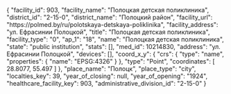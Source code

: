 {
    "facility_id": 903,
    "facility_name": "Полоцкая детская поликлиника",
    "district_id": "2-15-0",
    "district_name": "Полоцкий район",
    "facility_url": "https:\/\/polmed.by\/ru\/polotskaya-detskaya-poliklinika",
    "facility_address": "ул. Ефрасинии Полоцкой",
    "title": "Полоцкая детская поликлиника",
    "facility_type": "0",
    "ap_1": "18",
    "name": "Полоцкая детская поликлиника",
    "state": "public institution",
    "stats": [],
    "med_id": 10214830,
    "address": "ул. Ефрасинии Полоцкой",
    "devices": [],
    "coord_x_y": {
        "crs": {
            "type": "name",
            "properties": {
                "name": "EPSG:4326"
            }
        },
        "type": "Point",
        "coordinates": [
            28.8077,
            55.497
        ]
    },
    "place_name": "Полоцк",
    "place_type": "city",
    "localties_key": 39,
    "year_of_closing": null,
    "year_of_opening": "1924",
    "healthcare_facility_key": 903,
    "administrative_division_id": "2-15-0"
}